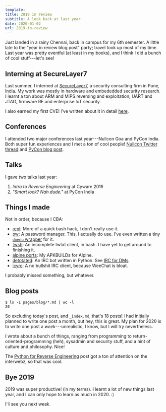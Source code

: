 ```yaml
---
template:
title: 2019 in review
subtitle: A look back at last year
date: 2020-01-02
url: 2019-in-review
---
```


Just landed in a rainy Chennai, back in campus for my 6th semester.
A little late to the "year in review blog post" party; travel took up
most of my time. Last year was pretty eventful (at least in my books),
and I think I did a bunch of cool stuff---let's see!

## Interning at SecureLayer7

Last summer, I interned at [SecureLayer7](https://securelayer7.net),
a security consulting firm in Pune, India. My work was mostly in
hardware and embededded security research. I learnt a ton about ARM and
MIPS reversing and exploitation, UART and JTAG, firmware RE and
enterprise IoT security.

I also earned my first CVE! I've written about it in detail
[here](/blog/fb50).

## Conferences

I attended two major conferences last year---Nullcon Goa and PyCon
India. Both super fun experiences and I met a ton of cool people!
[Nullcon Twitter thread](https://twitter.com/icyphox/status/1101022604851212288)
and [PyCon blog post](/blog/pycon-wrap-up).

## Talks

I gave two talks last year:

1. *Intro to Reverse Engineering* at Cyware 2019
2. *"Smart lock? Nah dude."* at PyCon India

## Things I made

Not in order, because I CBA:

- [repl](https://github.com/icyphox/repl): More of a quick bash hack, 
  I don't really use it.
- [pw](https://github.com/icyphox/pw): A password manager. This,
  I actually do use. I've even written a tiny 
  [`dmenu` wrapper](https://github.com/icyphox/dotfiles/blob/master/bin/pwmenu.sh)
  for it. 
- [twsh](https://github.com/icyphox/twsh): An incomplete twtxt client,
  in bash. I have yet to get around to finishing it.
- [alpine ports](https://github.com/icyphox/alpine): My APKBUILDs for
  Alpine.
- [detotated](https://github.com/icyphox/detotated): An IRC bot written
  in Python. See [IRC for DMs](/blog/irc-for-dms).
- [icyrc](https://github.com/icyphox/icyrc): A no bullshit IRC client,
  because WeeChat is bloat.

I probably missed something, but whatever.

## Blog posts

```
$ ls -1 pages/blog/*.md | wc -l
20
```

So excluding today's post, and `_index.md`, that's 18 posts! I had
initially planned to write one post a month, but hey, this is great. My
plan for 2020 is to write one post a _week_---unrealistic, I know, but
I will try nevertheless.

I wrote about a bunch of things, ranging from programming to
return-oriented-programming (heh), sysadmin and security stuff, and
a hint of culture and philosophy. Nice!

The [Python for Reverse Engineering](/blog/python-for-re-1) post got
a ton of attention on the interwebz, so that was cool.

## Bye 2019

2019 was super productive! (in my terms). I learnt a lot of new things
last year, and I can only hope to learn as much in 2020. :)

I'll see you next week.
